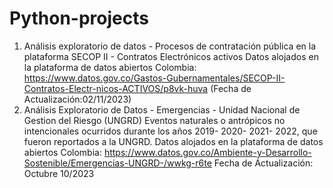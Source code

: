 # Python-projects
1. Análisis exploratorio de datos - Procesos de contratación pública en la plataforma SECOP II - Contratos Electrónicos activos
Datos alojados en la plataforma de datos abiertos Colombia: https://www.datos.gov.co/Gastos-Gubernamentales/SECOP-II-Contratos-Electr-nicos-ACTIVOS/p8vk-huva (Fecha de Actualización:02/11/2023)
2. Análisis Exploratorio de Datos - Emergencias - Unidad Nacional de Gestion del Riesgo (UNGRD)
Eventos naturales o antrópicos no intencionales ocurridos durante los años 2019- 2020- 2021- 2022, que fueron reportados a la UNGRD.
Datos alojados en la plataforma de datos abiertos Colombia: https://www.datos.gov.co/Ambiente-y-Desarrollo-Sostenible/Emergencias-UNGRD-/wwkg-r6te Fecha de Áctualización: Octubre 10/2023
